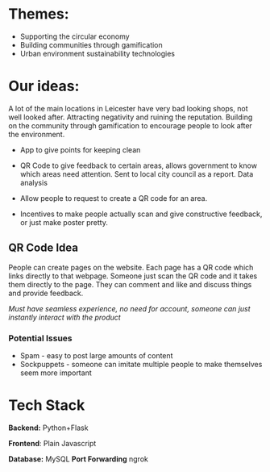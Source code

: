 
# Themes:

- Supporting the circular economy
- Building communities through gamification
- Urban environment sustainability technologies

# Our ideas:

A lot of the main locations in Leicester have very bad looking shops, not well looked after.
Attracting negativity and ruining the reputation.
Building on the community through gamification to encourage people to look after the environment.

* App to give points for keeping clean

* QR Code to give feedback to certain areas, allows government to know which areas need attention. Sent to local city council as a report. Data analysis

* Allow people to request to create a QR code for an area.

* Incentives to make people actually scan and give constructive feedback, or just make poster pretty.

## QR Code Idea

People can create pages on the website. Each page has a QR code which links directly to that webpage. Someone just scan the QR code and it takes them directly to the page. They can comment and like and discuss things and provide feedback.

*Must have seamless experience, no need for account, someone can just instantly interact with the product*

### Potential Issues

* Spam - easy to post large amounts of content
* Sockpuppets - someone can imitate multiple people to make themselves seem more important



# Tech Stack

**Backend:** Python+Flask

**Frontend**: Plain Javascript

**Database:** MySQL
**Port Forwarding** ngrok
